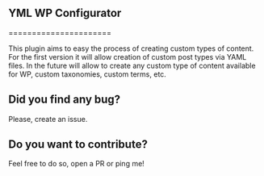 ## YML WP Configurator
======================

This plugin aims to easy the process of creating custom types of content.
For the first version it will allow creation of custom post types via YAML files.
In the future will allow to create any custom type of content available for WP, custom taxonomies, custom terms, etc.

Did you find any bug?
---------------------
Please, create an issue.

Do you want to contribute?
--------------------------
Feel free to do so, open a PR or ping me!
